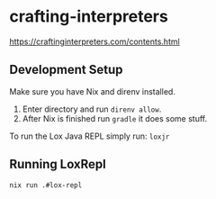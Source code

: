 # crafting-interpreters

https://craftinginterpreters.com/contents.html

## Development Setup

Make sure you have Nix and direnv installed.

1. Enter directory and run `direnv allow`.
2. After Nix is finished run `gradle` it does some stuff.

To run the Lox Java REPL simply run: `loxjr`

## Running LoxRepl

```
nix run .#lox-repl
```

